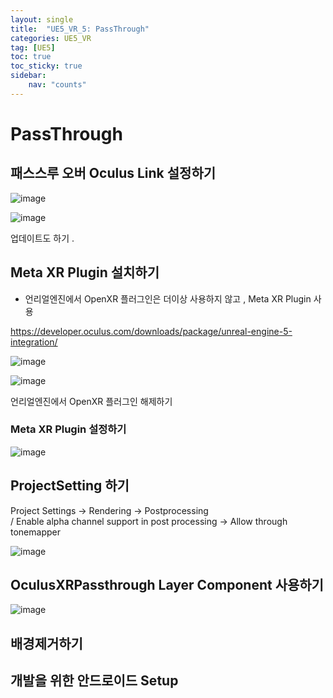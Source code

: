 ```yaml
---
layout: single
title:  "UE5_VR_5: PassThrough"
categories: UE5_VR
tag: [UE5]
toc: true
toc_sticky: true
sidebar:
    nav: "counts"
---
```


# PassThrough

## 패스스루 오버 Oculus Link 설정하기 
   
![image](https://github.com/silverlnng/DatastructureStudy/assets/112385982/bdc2a1de-f284-42c8-8016-a0ca9bb454a6)
   
![image](https://github.com/silverlnng/DatastructureStudy/assets/112385982/04ef16f2-f908-4e61-abaf-b4a6d298705f)
   
업데이트도 하기 .
   
## Meta XR Plugin 설치하기

* 언리얼엔진에서 OpenXR 플러그인은 더이상 사용하지 않고 , Meta XR Plugin 사용
   
<https://developer.oculus.com/downloads/package/unreal-engine-5-integration/>

   
![image](https://github.com/silverlnng/DatastructureStudy/assets/112385982/663d8e0e-74ea-400d-9e2d-51e1a027a0e6)


![image](https://github.com/silverlnng/DatastructureStudy/assets/112385982/15b8e038-947f-46fd-8636-5e882bd0165d)
   
언리얼엔진에서 OpenXR 플러그인 해제하기
   
### Meta XR Plugin 설정하기 

![image](https://github.com/silverlnng/DatastructureStudy/assets/112385982/eec7f01e-508a-4d3e-883c-9ea290246f2a)
   
## ProjectSetting 하기    
Project Settings -> Rendering -> Postprocessing   
 / Enable alpha channel support in post processing -> Allow through tonemapper

![image](https://github.com/silverlnng/DatastructureStudy/assets/112385982/c8a53702-7b62-4fc5-bbc5-4e728c947869)

## OculusXRPassthrough Layer Component 사용하기

![image](https://github.com/silverlnng/DatastructureStudy/assets/112385982/6e10b3cf-d76c-438c-be60-1f46737f3147)

## 배경제거하기

## 개발을 위한 안드로이드 Setup
